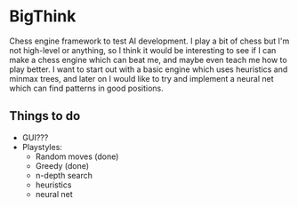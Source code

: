# BigThink

Chess engine framework to test AI development. I play a bit of chess but I'm not high-level or anything, so I think it would be interesting to see if I can make a chess engine which can beat me, and maybe even teach me how to play better. I want to start out with a basic engine which uses heuristics and minmax trees, and later on I would like to try and implement a neural net which can find patterns in good positions.

## Things to do

* GUI???
* Playstyles:
	* Random moves (done)
	* Greedy (done)
	* n-depth search
	* heuristics
	* neural net